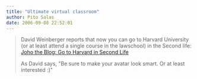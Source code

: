 ```yaml
---
title: "Ultimate virtual classroom"
author: Pito Salas
date: 2006-09-08 22:52:01
---
```


>
> David Weinberger reports that now you can go to Harvard University (or at
> least attend a single course in the lawschool) in the Second life: [Joho the
> Blog: Go to Harvard in Second
> Life](<http://www.hyperorg.com/blogger/mtarchive/go_to_harvard_in_second_life.html>
> "Joho the Blog: Go to Harvard in Second Life")
>
> As David says, "Be sure to make your avatar look smart. Or at least
> interested :)"


